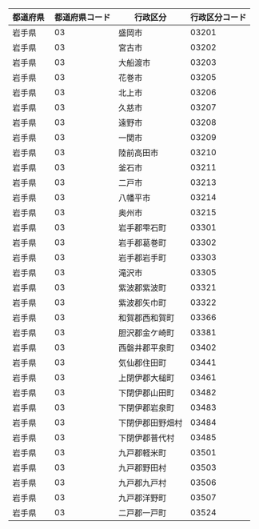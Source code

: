 |  都道府県  | 都道府県コード | 行政区分 | 行政区分コード |
|-----------|--------------|--------- |--------------|
| 岩手県 | 03 | 盛岡市 | 03201 |
| 岩手県 | 03 | 宮古市 | 03202 |
| 岩手県 | 03 | 大船渡市 | 03203 |
| 岩手県 | 03 | 花巻市 | 03205 |
| 岩手県 | 03 | 北上市 | 03206 |
| 岩手県 | 03 | 久慈市 | 03207 |
| 岩手県 | 03 | 遠野市 | 03208 |
| 岩手県 | 03 | 一関市 | 03209 |
| 岩手県 | 03 | 陸前高田市 | 03210 |
| 岩手県 | 03 | 釜石市 | 03211 |
| 岩手県 | 03 | 二戸市 | 03213 |
| 岩手県 | 03 | 八幡平市 | 03214 |
| 岩手県 | 03 | 奥州市 | 03215 |
| 岩手県 | 03 | 岩手郡雫石町 | 03301 |
| 岩手県 | 03 | 岩手郡葛巻町 | 03302 |
| 岩手県 | 03 | 岩手郡岩手町 | 03303 |
| 岩手県 | 03 | 滝沢市 | 03305 |
| 岩手県 | 03 | 紫波郡紫波町 | 03321 |
| 岩手県 | 03 | 紫波郡矢巾町 | 03322 |
| 岩手県 | 03 | 和賀郡西和賀町 | 03366 |
| 岩手県 | 03 | 胆沢郡金ケ崎町 | 03381 |
| 岩手県 | 03 | 西磐井郡平泉町 | 03402 |
| 岩手県 | 03 | 気仙郡住田町 | 03441 |
| 岩手県 | 03 | 上閉伊郡大槌町 | 03461 |
| 岩手県 | 03 | 下閉伊郡山田町 | 03482 |
| 岩手県 | 03 | 下閉伊郡岩泉町 | 03483 |
| 岩手県 | 03 | 下閉伊郡田野畑村 | 03484 |
| 岩手県 | 03 | 下閉伊郡普代村 | 03485 |
| 岩手県 | 03 | 九戸郡軽米町 | 03501 |
| 岩手県 | 03 | 九戸郡野田村 | 03503 |
| 岩手県 | 03 | 九戸郡九戸村 | 03506 |
| 岩手県 | 03 | 九戸郡洋野町 | 03507 |
| 岩手県 | 03 | 二戸郡一戸町 | 03524 |
